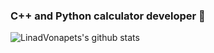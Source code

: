 ### C++ and Python calculator developer 🤡

![LinadVonapets's github stats](https://github-readme-stats.vercel.app/api?username=LinadVonapets&count_private=true&show_icons=true&include_all_commits=true&hide_border=true&count_private=true&theme=radical&bg_color=0d42f57e)
